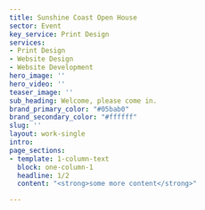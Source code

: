 ```yaml
---
title: Sunshine Coast Open House
sector: Event
key_service: Print Design
services:
- Print Design
- Website Design
- Website Development
hero_image: ''
hero_video: ''
teaser_image: ''
sub_heading: Welcome, please come in.
brand_primary_color: "#05bab0"
brand_secondary_color: "#ffffff"
slug: ''
layout: work-single
intro: 
page_sections:
- template: 1-column-text
  block: one-column-1
  headline: 1/2
  content: "<strong>some more content</strong>"

---
```

